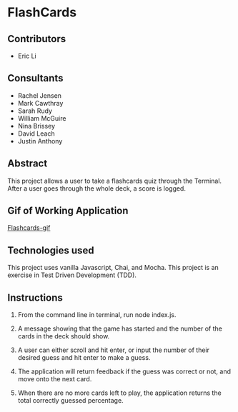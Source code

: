 # FlashCards

## Contributors

- Eric Li

## Consultants

- Rachel Jensen
- Mark Cawthray
- Sarah Rudy
- William McGuire
- Nina Brissey
- David Leach
- Justin Anthony

## Abstract

This project allows a user to take a flashcards quiz through the Terminal. After a user goes through the whole deck, a score is logged.

## Gif of Working Application

[Flashcards-gif](https://user-images.githubusercontent.com/75854628/125007308-2ab35000-e01d-11eb-8840-2f966a5f3a5c.gif)

## Technologies used

This project uses vanilla Javascript, Chai, and Mocha. This project is an exercise in Test Driven Development (TDD).

## Instructions

1. From the command line in terminal, run node index.js.

2. A message showing that the game has started and the number of the cards in the deck should show.

3. A user can either scroll and hit enter, or input the number of their desired guess and hit enter to make a guess.

4. The application will return feedback if the guess was correct or not, and move onto the next card.

5. When there are no more cards left to play, the application returns the total correctly guessed percentage.
